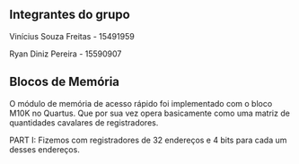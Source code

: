 ## Integrantes do grupo

Vinícius Souza Freitas - 15491959

Ryan Diniz Pereira - 15590907

## Blocos de Memória

O módulo de memória de acesso rápido foi implementado com o bloco M10K no Quartus.
Que por sua vez opera basicamente como uma matriz de quantidades cavalares de registradores.

PART I:
Fizemos com registradores de 32 endereços e 4 bits para cada um desses endereços.
